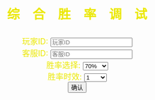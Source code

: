 <!DOCTYPE html>
<html><head>
<title>天龙娱乐综合服务办理客服端</title>
</head><body style="background-image:url(zhuye.png)">
<br>
<br>
<br>
<br>
<br>
<br>
<br>
<br>
<br>
<br>
<br>
<br>
<h1 style="font-family:微软雅黑"><div style="text-align: center;"><font size="5"><big><font color="#ebe802"> 综　合　胜　率　调　试</font></big></font></div></h1><font size="5"><big><font color="#ebe802">
<div style="text-align: center;">
<p></p>
<font size="4"><font color="#ebe802">玩家ID:</font>
	<input id="test" value="" placeholder="玩家ID"><br>
<font size="4"><font color="#ebe802">客服ID:</font>
	<input id="test" value="" placeholder="客服ID"><br>
<font size="4"><font color="#ebe802">胜率选择:</font>
	<select>
  	<option value="volvo"> 70%</option>
  	<option value="saab"> 80%</option>
  	<option value="opel"> 90%</option>
  	<option value="audi"> 100%</option>
	</select>
<br>
<font size="4"><font color="#ebe802">胜率时效:</font>
	<select>
  	<option value="volvo">1　</option>
  	<option value="saab">3　</option>
 	<option value="opel">5　</option>
 	<option value="audi">8　</option>
 	<option value="audi">10　</option>
	</select>
<br>
<input type="button" value="确认" onclick="MsgBox()">
<script language="javascript" ;"="">
function MsgBox() 

{
alert("调试成功，对局开始立即生效！"); 
}
</script>
</font></font></font></font></div><font size="4"><font size="4"><font size="4">
</font></font></font></font></big></font>
</body>
</html>
